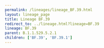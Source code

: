 ```yaml
---
permalink: /lineages/lineage_BF.39.html
layout: lineage_page
title: Lineage BF.39
redirect_to: ../lineage.html?lineage=BF.39
lineage: BF.39
parent: B.1.1.529.5.2.1
children: ['BF.39', 'BF.39.1']
---
```

